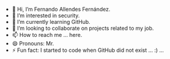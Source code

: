 - 👋 Hi, I’m Fernando Allendes Fernández.
- 👀 I’m interested in security.
- 🌱 I’m currently learning GitHub.
- 💞️ I’m looking to collaborate on projects related to my job.
- 📫 How to reach me ... here.
- 😄 Pronouns: Mr.
- ⚡ Fun fact: I started to code when GitHub did not exist ... :) ...
